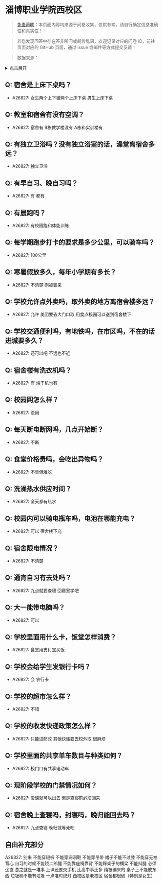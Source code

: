 # 淄博职业学院西校区

> [免责声明](https://colleges.chat/#_3)：本页面内容均来源于问卷收集，仅供参考，请自行确定信息准确性和真实性！

> 若您发现回答中存在答非所问或胡言乱语，欢迎记录对应的问卷 ID，前往页面对应的 GitHub 页面，通过 issue 或邮件等方式提交反馈！

> 数据来源：

<details><summary>点击展开</summary>
<ul>
<li>A26827: bbyy1028@163.com (2024 年 09 月)</li>
</ul>
</details>

## Q: 宿舍是上床下桌吗？

- A26827: 女生两个上下铺两个上床下桌 男生上床下桌

## Q: 教室和宿舍有没有空调？

- A26827: 宿舍有 B栋教学楼没有 A栋和实训楼有

## Q: 有独立卫浴吗？没有独立浴室的话，澡堂离宿舍多远？

- A26827: 独立卫浴

## Q: 有早自习、晚自习吗？

- A26827: 有 都有

## Q: 有晨跑吗？

- A26827: 有校园跑和体能训练

## Q: 每学期跑步打卡的要求是多少公里，可以骑车吗？

- A26827: 100公里

## Q: 寒暑假放多久，每年小学期有多长？

- A26827: 不清楚 刚被骗来

## Q: 学校允许点外卖吗，取外卖的地方离宿舍楼多远？

- A26827: 允许 美团要去大门口取 用食点校园可以送到宿舍楼下

## Q: 学校交通便利吗，有地铁吗，在市区吗，不在的话进城要多久？

- A26827: 还可以吧 不远也不近

## Q: 宿舍楼有洗衣机吗？

- A26827: 有 烘干机也有

## Q: 校园网怎么样？

- A26827: 没用

## Q: 每天断电断网吗，几点开始断？

- A26827: 不断

## Q: 食堂价格贵吗，会吃出异物吗？

- A26827: 不贵但难吃

## Q: 洗澡热水供应时间？

- A26827: 全天都有热水

## Q: 校园内可以骑电瓶车吗，电池在哪能充电？

- A26827: 可以 宿舍楼下充

## Q: 宿舍限电情况？

- A26827: 不清楚

## Q: 通宵自习有去处吗？

- A26827: 九点就要查寝 回寝室学吧

## Q: 大一能带电脑吗？

- A26827: 可以

## Q: 学校里面用什么卡，饭堂怎样消费？

- A26827: 食堂用支付宝买饭

## Q: 学校会给学生发银行卡吗？

- A26827: 会 农行卡

## Q: 学校的超市怎么样？

- A26827: 不错

## Q: 学校的收发快递政策怎么样？

- A26827: 只能进邮政 其他快递要去校外取 很麻烦

## Q: 学校里面的共享单车数目与种类如何？

- A26827: 校门口有共享电动车

## Q: 现阶段学校的门禁情况如何？

- A26827: 没课就可以出去 但是查寝前必须回来

## Q: 宿舍晚上查寝吗，封寝吗，晚归能回去吗？

- A26827: 九点查寝 晚归就等死吧

## 自由补充部分

A26827: 别来 不能穿短裤 不能穿洞洞鞋 不能穿吊带 裙子不能不过膝 不能穿无袖背心 自习的时候不能跷二郎腿 不能靠座椅靠背 不能踩桌子的横梁 不能抖腿 必须坐直 总之就是一堆事 上课还要交手机 比高中事还多 纯被骗来的 桌子上不能放东西 垃圾桶不能有垃圾 十点准时熄灯 西校区是老校区 宿舍都很破（特别是女生）